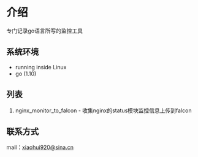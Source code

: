 # 介绍

专门记录go语言所写的监控工具

## 系统环境

- running inside Linux
- go (1.10)

## 列表
1. nginx_monitor_to_falcon - 收集nginx的status模块监控信息上传到falcon

## 联系方式

mail：xiaohui920@sina.cn
